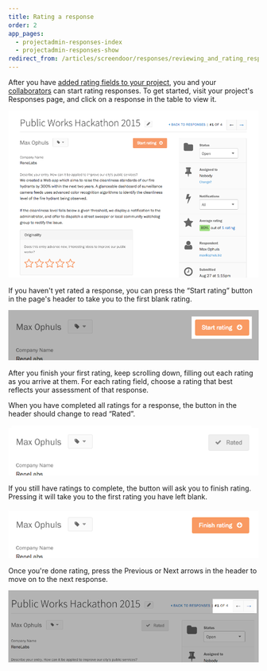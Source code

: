 ```yaml
---
title: Rating a response
order: 2
app_pages:
  - projectadmin-responses-index
  - projectadmin-responses-show
redirect_from: /articles/screendoor/responses/reviewing_and_rating_responses.html
---
```


After you have [added rating fields to your project](setting_up_ratings.html), you and your [collaborators](/articles/screendoor/collaboration/collaborators.md) can start rating responses. To get started, visit your project's Responses page, and click on a response in the table to view it.

![A response in Screendoor with ratings.](../images/rating_1.png)

If you haven't yet rated a response, you can press the &ldquo;Start rating&rdquo; button in the page's header to take you to the first blank rating.

![The Start Rating button.](../images/rating_2.png)

After you finish your first rating, keep scrolling down, filling out each rating as you arrive at them. For each rating field, choose a rating that best reflects your assessment of that response.

When you have completed all ratings for a response, the button in the header should change to read &ldquo;Rated&rdquo;.

![Rated indicator.](../images/rating_3.png)

If you still have ratings to complete, the button will ask you to finish rating. Pressing it will take you to the first rating you have left blank.

![The Finish Rating button.](../images/rating_4.png)

Once you're done rating, press the Previous or Next arrows in the header to move on to the next response.

![Navigating to another response.](../images/rating_5.png)
